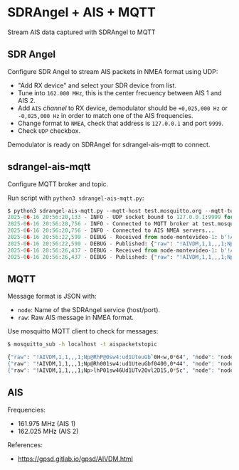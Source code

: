 # SDRAngel + AIS + MQTT

Stream AIS data captured with SDRAngel to MQTT

## SDR Angel

Configure SDR Angel to stream AIS packets in NMEA format using UDP:

- "Add RX device" and select your SDR device from list.
- Tune into `162.000 MHz`, this is the center frecuency between AIS 1 and AIS 2.
- Add `AIS` _channel_  to RX device, demodulator should be `+0,025,000 Hz` or `-0,025,000 Hz` in order to match one of the AIS frequencies.
- Change format to `NMEA`, check that address is `127.0.0.1` and port `9999`.
- Check `UDP` checkbox.

Demodulator is ready on SDRAngel for sdrangel-ais-mqtt to connect.

## sdrangel-ais-mqtt

Configure MQTT broker and topic.

Run script with `python3 sdrangel-ais-mqtt.py`:

```python
$ python3 sdrangel-ais-mqtt.py --mqtt-host test.mosquitto.org --mqtt-topic aispacketstopic
2025-06-16 20:56:20,133 - INFO - UDP socket bound to 127.0.0.1:9999 for node node-montevideo-1
2025-06-16 20:56:20,756 - INFO - Connected to MQTT broker at test.mosquitto.org:1883
2025-06-16 20:56:20,756 - INFO - Connected to AIS NMEA servers...
2025-06-16 20:56:22,599 - DEBUG - Received from node-montevideo-1: b'!AIVDM,1,1,,,1;Np@Rh000sw4;5d1UtMuGb`08=9,0*22\r\n'
2025-06-16 20:56:22,599 - DEBUG - Published: {"raw": "!AIVDM,1,1,,,1;Np@Rh000sw4;5d1UtMuGb`08=9,0*22", "node": "node-montevideo-1"}
2025-06-16 20:56:26,437 - DEBUG - Received from node-montevideo-1: b'!AIVDM,1,1,,,1;Np@RhP@0sw4;7d1UtMuGbf06sP,0*1f\r\n'
2025-06-16 20:56:26,437 - DEBUG - Published: {"raw": "!AIVDM,1,1,,,1;Np@RhP@0sw4;7d1UtMuGbf06sP,0*1f", "node": "node-montevideo-1"}
```

## MQTT

Message format is JSON with:

- `node`: Name of the SDRAngel service (host/port).
- `raw`: Raw AIS message in NMEA format. 

Use mosquitto MQTT client to check for messages:

```bash
$ mosquitto_sub -h localhost -t aispacketstopic

{"raw": "!AIVDM,1,1,,,1;Np@RhP@0sw4:ud1UteuGb`0H<w,0*64", "node": "node-montevideo-1"}
{"raw": "!AIVDM,1,1,,,1;Np@Rh001sw4:ud1UteuGbf0400,0*44", "node": "node-montevideo-1"}
{"raw": "!AIVDM,1,1,,,1;Np>lhP01sw46Ud1UTv2Ovl2D15,0*5c", "node": "node-montevideo-1"}
```

## AIS

Frequencies:

- 161.975 MHz (AIS 1)
- 162.025 MHz (AIS 2)

References:

- https://gpsd.gitlab.io/gpsd/AIVDM.html